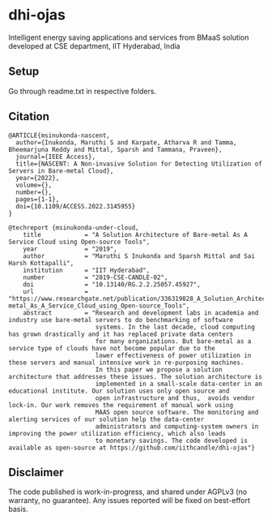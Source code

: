 # dhi-ojas
Intelligent energy saving applications and services from BMaaS solution developed at CSE department, IIT Hyderabad, India

## Setup
Go through readme.txt in respective folders.


## Citation
```
@ARTICLE{msinukonda-nascent,
  author={Inukonda, Maruthi S and Karpate, Atharva R and Tamma, Bheemarjuna Reddy and Mittal, Sparsh and Tammana, Praveen},
  journal={IEEE Access}, 
  title={NASCENT: A Non-invasive Solution for Detecting Utilization of Servers in Bare-metal Cloud}, 
  year={2022},
  volume={},
  number={},
  pages={1-1},
  doi={10.1109/ACCESS.2022.3145955}
}

@techreport {msinukonda-under-cloud,
	title            = "A Solution Architecture of Bare-metal As A Service Cloud using Open-source Tools",
	year             = "2019",
	author           = "Maruthi S Inukonda and Sparsh Mittal and Sai Harsh Kottapalli",
	institution      = "IIT Hyderabad",
	number           = "2019-CSE-CANDLE-02",
	doi              = "10.13140/RG.2.2.25057.45927",
	url              = "https://www.researchgate.net/publication/336319828_A_Solution_Architecture_of_Bare-metal_As_A_Service_Cloud_using_Open-source_Tools",
	abstract         = "Research and development labs in academia and industry use bare-metal servers to do benchmarking of software
						systems. In the last decade, cloud computing has grown drastically and it has replaced private data centers
						for many organizations. But bare-metal as a service type of clouds have not become popular due to the
						lower effectiveness of power utilization in these servers and manual intensive work in re-purposing machines.
						In this paper we propose a solution architecture that addresses these issues. The solution architecture is
						implemented in a small-scale data-center in an educational institute. Our solution uses only open source and
						open infrastructure and thus,  avoids vendor lock-in. Our work removes the requirement of manual work using
						MAAS open source software. The monitoring and alerting services of our solution help the data-center
						administrators and computing-system owners in improving the power utilization efficiency, which also leads
						to monetary savings. The code developed is available as open-source at https://github.com/iithcandle/dhi-ojas"}
```

## Disclaimer

The code published is work-in-progress, and shared under AGPLv3 (no warranty, no guarantee).
Any issues reported will be fixed on best-effort basis.
